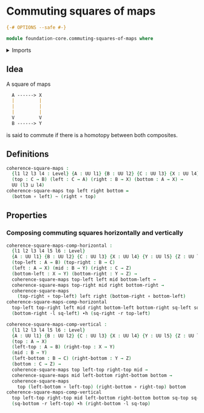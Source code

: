 # Commuting squares of maps

```agda
{-# OPTIONS --safe #-}
```

```agda
module foundation-core.commuting-squares-of-maps where
```

<details><summary>Imports</summary>

```agda
open import foundation-core.functions
open import foundation-core.homotopies
open import foundation-core.universe-levels
```

</details>

## Idea

A square of maps

```md
  A ------> X
  |         |
  |         |
  |         |
  V         V
  B ------> Y
```

is said to commute if there is a homotopy between both composites.

## Definitions

```agda
coherence-square-maps :
  {l1 l2 l3 l4 : Level} {A : UU l1} {B : UU l2} {C : UU l3} {X : UU l4}
  (top : C → B) (left : C → A) (right : B → X) (bottom : A → X) →
  UU (l3 ⊔ l4)
coherence-square-maps top left right bottom =
  (bottom ∘ left) ~ (right ∘ top)
```

## Properties

### Composing commuting squares horizontally and vertically

```agda
coherence-square-maps-comp-horizontal :
  {l1 l2 l3 l4 l5 l6 : Level}
  {A : UU l1} {B : UU l2} {C : UU l3} {X : UU l4} {Y : UU l5} {Z : UU l6}
  (top-left : A → B) (top-right : B → C)
  (left : A → X) (mid : B → Y) (right : C → Z)
  (bottom-left : X → Y) (bottom-right : Y → Z) →
  coherence-square-maps top-left left mid bottom-left →
  coherence-square-maps top-right mid right bottom-right →
  coherence-square-maps
    (top-right ∘ top-left) left right (bottom-right ∘ bottom-left)
coherence-square-maps-comp-horizontal
  top-left top-right left mid right bottom-left bottom-right sq-left sq-right =
  (bottom-right ·l sq-left) ∙h (sq-right ·r top-left)

coherence-square-maps-comp-vertical :
  {l1 l2 l3 l4 l5 l6 : Level}
  {A : UU l1} {B : UU l2} {C : UU l3} {X : UU l4} {Y : UU l5} {Z : UU l6}
  (top : A → X)
  (left-top : A → B) (right-top : X → Y)
  (mid : B → Y)
  (left-bottom : B → C) (right-bottom : Y → Z)
  (bottom : C → Z) →
  coherence-square-maps top left-top right-top mid →
  coherence-square-maps mid left-bottom right-bottom bottom →
  coherence-square-maps
    top (left-bottom ∘ left-top) (right-bottom ∘ right-top) bottom
coherence-square-maps-comp-vertical
  top left-top right-top mid left-bottom right-bottom bottom sq-top sq-bottom =
  (sq-bottom ·r left-top) ∙h (right-bottom ·l sq-top)
```
